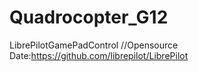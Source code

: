 # Quadrocopter_G12
LibrePilotGamePadControl
//Opensource Date:https://github.com/librepilot/LibrePilot
